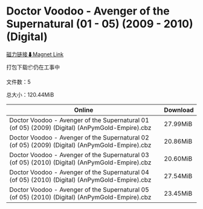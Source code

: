 # Doctor Voodoo - Avenger of the Supernatural (01 - 05) (2009 - 2010) (Digital)

[磁力链接⬇Magnet Link](magnet:?xt=urn:btih:7b7f9d4ce591b76824561e42b87c9757d6df2ba0&dn=Doctor%20Voodoo%20-%20Avenger%20of%20the%20Supernatural%20%2801%20-%2005%29%20%282009%20-%202010%29%20%28Digital%29)

打包下载📦仍在工事中

文件数：5

总大小：120.44MiB

Online | Download
--- | ---
Doctor Voodoo - Avenger of the Supernatural 01 (of 05) (2009) (Digital) (AnPymGold-Empire).cbz | 27.99MiB
Doctor Voodoo - Avenger of the Supernatural 02 (of 05) (2009) (Digital) (AnPymGold-Empire).cbz | 20.86MiB
Doctor Voodoo - Avenger of the Supernatural 03 (of 05) (2010) (Digital) (AnPymGold-Empire).cbz | 20.60MiB
Doctor Voodoo - Avenger of the Supernatural 04 (of 05) (2010) (Digital) (AnPymGold-Empire).cbz | 27.54MiB
Doctor Voodoo - Avenger of the Supernatural 05 (of 05) (2010) (Digital) (AnPymGold-Empire).cbz | 23.45MiB